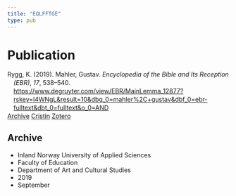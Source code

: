 ```yaml
---
title: "EQLFFTGE"
type: pub
---
```

<h1>Publication</h1>
<article id="csl-bib-container-EQLFFTGE" class="csl-bib-container">
  <div class="csl-bib-body" style="line-height: 1.35; padding-left: 1em; text-indent:-1em;">
  <div class="csl-entry">Rygg, K. (2019). Mahler, Gustav. <i>Encyclopedia of the Bible and Its Reception (EBR)</i>, <i>17</i>, 538&#x2013;540. <a href="https://www.degruyter.com/view/EBR/MainLemma_12877?rskey=l4WNgL&amp;result=10&amp;dbq_0=mahler%2C+gustav&amp;dbf_0=ebr-fulltext&amp;dbt_0=fulltext&amp;o_0=AND">https://www.degruyter.com/view/EBR/MainLemma_12877?rskey=l4WNgL&amp;result=10&amp;dbq_0=mahler%2C+gustav&amp;dbf_0=ebr-fulltext&amp;dbt_0=fulltext&amp;o_0=AND</a></div>
</div>
  <div class="csl-bib-buttons">
    <a href="#taxonomy-article-EQLFFTGE" class="csl-bib-button">Archive</a>
    <a href="https://app.cristin.no/results/show.jsf?id=1731142" alt="Cristin URL" class="csl-bib-button">Cristin</a>
    <a href="http://zotero.org/groups/5402882/items/EQLFFTGE" alt="Zotero URL" class="csl-bib-button">Zotero</a>
  </div>
  <div id="csl-bib-meta-container-EQLFFTGE"></div>
</article>
<div id="csl-bib-meta-EQLFFTGE" class="csl-bib-meta">
  <article id="taxonomy-article-EQLFFTGE" class="taxonomy-article">
    <h1>Archive</h1>
    <ul>
      <li>Inland Norway University of Applied Sciences</li>
      <li>Faculty of Education</li>
      <li>Department of Art and Cultural Studies</li>
      <li>2019</li>
      <li>September</li>
    </ul>
  </article>
</div>
